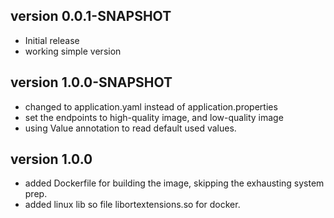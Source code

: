 ## version 0.0.1-SNAPSHOT
- Initial release
- working simple version
## version 1.0.0-SNAPSHOT
- changed to application.yaml instead of application.properties
- set the endpoints to high-quality image, and low-quality image
- using Value annotation to read default used values.
## version 1.0.0
- added Dockerfile for building the image, skipping the exhausting system prep.
- added linux lib so file libortextensions.so for docker.